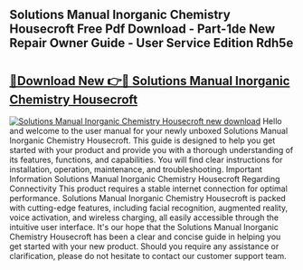 ## Solutions Manual Inorganic Chemistry Housecroft Free Pdf Download - Part-1de New Repair Owner Guide - User Service Edition Rdh5e

# <h2><a href="http://bc46480.oget.top/?id=Solutions+Manual+Inorganic+Chemistry+Housecroft">🔗Download New 👉🔴 Solutions Manual Inorganic Chemistry Housecroft</a></h2>

[![Solutions Manual Inorganic Chemistry Housecroft new download](https://i.imgur.com/5g1atiW.png)](http://bc46480.oget.top/?id=Solutions+Manual+Inorganic+Chemistry+Housecroft)
Hello and welcome to the user manual for your newly unboxed Solutions Manual Inorganic Chemistry Housecroft. This guide is designed to help you get started with your product and provide you with a thorough understanding of its features, functions, and capabilities. You will find clear instructions for installation, operation, maintenance, and troubleshooting. Important Information Solutions Manual Inorganic Chemistry Housecroft Regarding Connectivity This product requires a stable internet connection for optimal performance. Solutions Manual Inorganic Chemistry Housecroft is packed with cutting-edge features, including facial recognition, augmented reality, voice activation, and wireless charging, all easily accessible through the intuitive user interface. It's our hope that the Solutions Manual Inorganic Chemistry Housecroft has been a clear and concise guide in helping you get started with your new product. Should you require any assistance or clarification, please do not hesitate to contact our customer support team.

